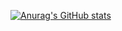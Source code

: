 [![Anurag's GitHub stats](https://github-readme-stats.vercel.app/api?username=sngxmini)](https://github.com/anuraghazra/github-readme-stats)



